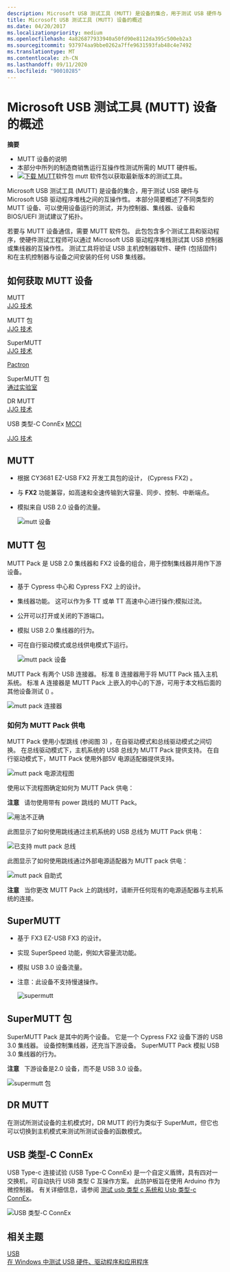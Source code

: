 ```yaml
---
description: Microsoft USB 测试工具 (MUTT) 是设备的集合，用于测试 USB 硬件与 Microsoft USB 驱动程序堆栈之间的互操作性。
title: Microsoft USB 测试工具 (MUTT) 设备的概述
ms.date: 04/20/2017
ms.localizationpriority: medium
ms.openlocfilehash: 4a826877933940a50fd90e8112da395c500eb2a3
ms.sourcegitcommit: 937974aa9bbe0262a7ffe9631593fab48c4e7492
ms.translationtype: MT
ms.contentlocale: zh-CN
ms.lasthandoff: 09/11/2020
ms.locfileid: "90010285"
---
```

# <a name="overview-of-microsoft-usb-test-tool-mutt-devices"></a>Microsoft USB 测试工具 (MUTT) 设备的概述


**摘要**

-   MUTT 设备的说明
-   本部分中所列的制造商销售运行互操作性测试所需的 MUTT 硬件板。
-   [ ![ 下载 MUTT](images/download.png)](https://go.microsoft.com/fwlink/p/?LinkId=786621)软件包 mutt 软件包以获取最新版本的测试工具。

Microsoft USB 测试工具 (MUTT) 是设备的集合，用于测试 USB 硬件与 Microsoft USB 驱动程序堆栈之间的互操作性。 本部分简要概述了不同类型的 MUTT 设备、可以使用设备运行的测试，并为控制器、集线器、设备和 BIOS/UEFI 测试建议了拓扑。

若要与 MUTT 设备通信，需要 MUTT 软件包。 此包包含多个测试工具和驱动程序，使硬件测试工程师可以通过 Microsoft USB 驱动程序堆栈测试其 USB 控制器或集线器的互操作性。 测试工具将验证 USB 主机控制器软件、硬件 (包括固件) 和在主机控制器与设备之间安装的任何 USB 集线器。

## <a name="how-to-get-mutt-devices"></a>如何获取 MUTT 设备


<a href="" id="mutt"></a>MUTT  
[JJG 技术]( https://go.microsoft.com/fwlink/p/?linkid=618287)

<a href="" id="mutt-pack"></a>MUTT 包  
[JJG 技术]( https://go.microsoft.com/fwlink/p/?linkid=618287)

<a href="" id="supermutt"></a>SuperMUTT  
[JJG 技术]( https://go.microsoft.com/fwlink/p/?linkid=618287)

[Pactron](https://pactronstore.com/products/supermutt.mdl)

<a href="" id="supermutt-pack"></a>SuperMUTT 包  
[通过实验室](https://go.microsoft.com/fwlink/p/?linkid=618285)

<a href="" id="dr-mutt"></a>DR MUTT  
[JJG 技术]( https://go.microsoft.com/fwlink/p/?linkid=618287)

<a href="" id="mutt-connex-c"></a>USB 类型-C ConnEx [MCCI](https://go.microsoft.com/fwlink/p/?LinkId=733488)

[JJG 技术]( https://go.microsoft.com/fwlink/p/?linkid=618287)

## <a name="mutt"></a>MUTT


-   根据 CY3681 EZ-USB FX2 开发工具包的设计， (Cypress FX2) 。
-   与 **FX2** 功能兼容，如高速和全速传输到大容量、同步、控制、中断端点。
-   模拟来自 USB 2.0 设备的流量。

    ![mutt 设备](images/fig1-mutt-device.png)

## <a name="mutt-pack"></a>MUTT 包


MUTT Pack 是 USB 2.0 集线器和 FX2 设备的组合，用于控制集线器并用作下游设备。

-   基于 Cypress 中心和 Cypress FX2 上的设计。
-   集线器功能。 这可以作为多 TT 或单 TT 高速中心进行操作;模拟过流。
-   公开可以打开或关闭的下游端口。
-   模拟 USB 2.0 集线器的行为。
-   可在自行驱动模式或总线供电模式下运行。

    ![mutt pack 设备](images/fig2-muttpackdevice.png)

MUTT Pack 有两个 USB 连接器。 标准 B 连接器用于将 MUTT Pack 插入主机系统。 标准 A 连接器是 MUTT Pack 上嵌入的中心的下游，可用于本文档后面的其他设备测试 () 。

![mutt pack 连接器](images/fig3-muttpackconnectors.png)

### <a name="how-to-power-the-mutt-pack"></a>如何为 MUTT Pack 供电

MUTT Pack 使用小型跳线 (参阅图 3) ，在自驱动模式和总线驱动模式之间切换。 在总线驱动模式下，主机系统的 USB 总线为 MUTT Pack 提供支持。 在自行驱动模式下，MUTT Pack 使用外部5V 电源适配器提供支持。

![mutt pack 电源流程图](images/fig4-muttpackpoweringflowchart.png)

使用以下流程图确定如何为 MUTT Pack 供电：

**注意**   请勿使用带有 power 跳线的 MUTT Pack。

 

![用法不正确](images/fig5-muttpackincorrectusage.png)

此图显示了如何使用跳线通过主机系统的 USB 总线为 MUTT Pack 供电：

![已支持 mutt pack 总线](images/fig6-muttpackbuspowered.png)

此图显示了如何使用跳线通过外部电源适配器为 MUTT pack 供电：

![mutt pack 自助式](images/fig7-muttpackselfpowered.png)

**注意**   当你更改 MUTT Pack 上的跳线时，请断开任何现有的电源适配器与主机系统的连接。

 

## <a name="supermutt"></a>SuperMUTT


-   基于 FX3 EZ-USB FX3 的设计。
-   实现 SuperSpeed 功能，例如大容量流功能。
-   模拟 USB 3.0 设备流量。
-   注意：此设备不支持慢速操作。

    ![supermutt](images/fig8-supermutt.png)

## <a name="supermutt-pack"></a>SuperMUTT 包


SuperMUTT Pack 是其中的两个设备。 它是一个 Cypress FX2 设备下游的 USB 3.0 集线器。 设备控制集线器，还充当下游设备。 SuperMUTT Pack 模拟 USB 3.0 集线器的行为。

**注意**   下游设备是2.0 设备，而不是 USB 3.0 设备。

 

![supermutt 包](images/supermuttpack.png)

## <a name="dr-mutt"></a>DR MUTT


在测试所测试设备的主机模式时，DR MUTT 的行为类似于 SuperMutt，但它也可以切换到主机模式来测试所测试设备的函数模式。

## <a name="usb-type-c-connex"></a>USB 类型-C ConnEx


USB Type-c 连接试验 (USB Type-C ConnEx) 是一个自定义盾牌，具有四对一交换机，可自动执行 USB 类型 C 互操作方案。 此防护板旨在使用 Arduino 作为微控制器。 有关详细信息，请参阅 [测试 usb 类型 c 系统和 Usb 类型-c ConnEx](test-usb-type-c-systems-with-mutt-connex-c.md)。

![USB 类型-C ConnEx](images/connexc-side.jpg)

## <a name="related-topics"></a>相关主题
[USB](../index.yml)  
[在 Windows 中测试 USB 硬件、驱动程序和应用程序](usb-driver-testing-guide.md)